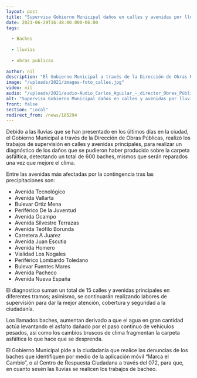 ```yaml
---
layout: post
title: "Supervisa Gobierno Municipal daños en calles y avenidas por lluvias"
date: 2021-06-29T16:48:00.000-06:00
tags:
  
  - Baches
  
  - lluvias
  
  - obras publicas
  
author: nil
description: "El Gobierno Municipal a través de la Dirección de Obras Públicas, realizó los trabajos de supervisión en calles y avenidas principales,"
image: "/uploads/2021/images-foto_calles.jpg"
video: nil
audio: "/uploads/2021/audio-Audio_Carlos_Aguilar_-_director_Obras_Públicas.mp3"
alt: "Supervisa Gobierno Municipal daños en calles y avenidas por lluvias"
front: false
section: "Local"
redirect_from: /news/185294
---
```


Debido a las lluvias que se han presentado en los últimos días en la ciudad, el Gobierno Municipal a través de la Dirección de Obras Públicas, realizó los trabajos de supervisión en calles y avenidas principales, para realizar un diagnóstico de los daños que se pudieron haber producido sobre la carpeta asfáltica, detectando un total de 600 baches, mismos que serán reparados una vez que mejore el clima. 

Entre las avenidas más afectadas por la contingencia tras las precipitaciones son:
 
- Avenida Tecnológico
- Avenida Vallarta
- Bulevar Ortiz Mena
- Periférico De la Juventud
- Avenida Ocampo
- Avenida Silvestre Terrazas
- Avenida Teófilo Borunda
- Carretera A Juarez
- Avenida Juan Escutia
- Avenida Homero
- Vialidad Los Nogales
- Periférico Lombardo Toledano
- Bulevar Fuentes Mares
- Avenida Pacheco
- Avenida Nueva España
 
El diagnostico suman un total de 15 calles y avenidas principales en diferentes tramos; asimismo, se continuarán realizando labores de supervisión para dar la mejor atención, cobertura y seguridad a la ciudadanía.

Los llamados baches, aumentan derivado a que el agua en gran cantidad actúa levantando el asfalto dañado por el paso continuo de vehículos pesados, así como los cambios bruscos de clima fragmentan la carpeta asfáltica lo que hace que se desprenda. 

El Gobierno Municipal pide a la ciudadanía que realice las denuncias de los baches que identifiquen por medio de la aplicación móvil “Marca el Cambio”, o al Centro de Respuesta Ciudadana a través del 072, para que, en cuanto sesén las lluvias se realicen los trabajos de bacheo.